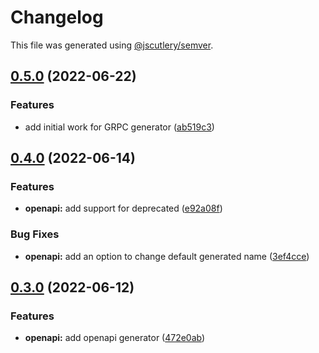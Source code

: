 # Changelog

This file was generated using [@jscutlery/semver](https://github.com/jscutlery/semver).

## [0.5.0](https://github.com/ezzabuzaid/fayona/compare/0.4.0...0.5.0) (2022-06-22)


### Features

* add initial work for GRPC generator ([ab519c3](https://github.com/ezzabuzaid/fayona/commit/ab519c3d30faa0ab53ceaae301a1a2f19566edba))

## [0.4.0](https://github.com/ezzabuzaid/fayona/compare/0.3.0...0.4.0) (2022-06-14)


### Features

* **openapi:** add support for deprecated ([e92a08f](https://github.com/ezzabuzaid/fayona/commit/e92a08fa796af71ccb3be40e41d9c0ba8977df52))


### Bug Fixes

* **openapi:** add an option to change default generated name ([3ef4cce](https://github.com/ezzabuzaid/fayona/commit/3ef4cce7b75bcf27f8142b246a123387e03ae383))

## [0.3.0](https://github.com/ezzabuzaid/fayona/compare/0.2.10...0.3.0) (2022-06-12)


### Features

* **openapi:** add openapi generator ([472e0ab](https://github.com/ezzabuzaid/fayona/commit/472e0ab1180d91ff740b12a97b8a3b1179ce2f3b))
